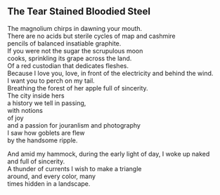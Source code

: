 The Tear Stained Bloodied Steel
-------------------------------
The magnolium chirps in dawning your mouth.  
There are no acids but sterile cycles of map and cashmire  
pencils of balanced insatiable graphite.  
If you were not the sugar the scrupulous moon  
cooks, sprinkling its grape across the land.  
Of a red custodian that dedicates fleshes.  
Because I love you, love, in front of the electricity and behind the wind.  
I want you to perch on my tail.  
Breathing the forest of her apple full of sincerity.  
The city inside hers  
a history we tell in passing,  
with notions  
of joy  
and a passion for jouranlism and photography  
I saw how goblets are flew  
by the handsome ripple.  
  
And amid my hammock, during the early light of day, I woke up naked  
and full of sincerity.  
A thunder of currents I wish to make a triangle  
around, and every color, many  
times hidden in a landscape.  
